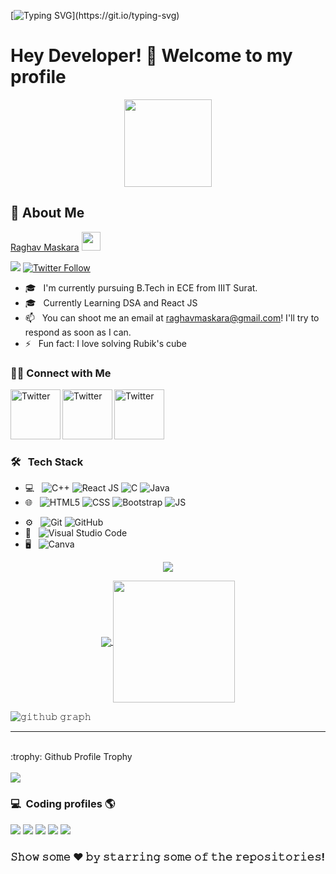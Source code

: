 

<!--
**RaghavMaskara21/RaghavMaskara21** is a ✨ _special_ ✨ repository because its `README.md` (this file) appears on your GitHub profile.

Here are some ideas to get you started:

- 🔭 I’m currently working on ...
- 🌱 I’m currently learning ...
- 👯 I’m looking to collaborate on ...
- 🤔 I’m looking for help with ...
- 💬 Ask me about ...
- 📫 How to reach me: ...

-->

[![Typing SVG](https://readme-typing-svg.herokuapp.com/?lines=Welcome+to+Raghav's+Github+Profile!)](https://git.io/typing-svg)

### <h1>Hey Developer! 👋 Welcome to my profile 
  
  <p align="center"> <img src="https://c.tenor.com/y2JXkY1pXkwAAAAC/cat-computer.gif" height="140px" width="140px"> 
   
## :wave:  About Me 



[Raghav Maskara](https://github.com/RaghavMaskara21) <img src="https://raw.githubusercontent.com/MartinHeinz/MartinHeinz/master/wave.gif" width="30px"> 

![](https://visitor-badge.laobi.icu/badge?page_id=RaghavMaskara21)
[![Twitter Follow](https://img.shields.io/twitter/follow/MaskaraRaghav?color=1DA1F2&logo=twitter&style=for-the-badge)](https://twitter.com/MaskaraRaghav)

- 🎓 &nbsp; I'm currently pursuing B.Tech in ECE from IIIT Surat.
- 🎓 &nbsp; Currently Learning DSA and React JS
- 📫 &nbsp; You can shoot me an email at raghavmaskara@gmail.com! I'll try to respond as soon as I can.
- ⚡ &nbsp; Fun fact: I love solving Rubik's cube  

<h3> 🤝🏻 Connect with Me </h3>

  <a href="https://twitter.com/MaskaraRaghav" target="_blank"><img src="https://cdn2.iconfinder.com/data/icons/social-media-2199/64/social_media_isometric_6-twitter-512.png" height="80px" width="80px" alt="Twitter" align="left"></a>
  <a href="https://www.linkedin.com/in/raghavmaskara/" target="_blank"><img src="https://cdn2.iconfinder.com/data/icons/social-media-2199/64/social_media_isometric_14-linkedin-512.png" height="80px" width="80px" alt="Twitter" align="left"></a>
  <a href="https://www.instagram.com/raghavmaskara/" target="_blank"><img src="https://cdn2.iconfinder.com/data/icons/social-media-2199/64/social_media_isometric_3-instagram-512.png" height="80px" width="80px" alt="Twitter" align="left"></a>
  
  
  
<br><br><br>

<br />

<h3> 🛠 &nbsp; Tech Stack</h3>

- 💻 &nbsp;
  ![C++](https://img.shields.io/badge/-C++-333333?style=flat&logo=C%2B%2B&logoColor=00599C)
  ![React JS](https://img.shields.io/badge/-ReactJS-333333?style=flat&logo=React)
  ![C](https://img.shields.io/badge/-C-333333?style=flag&logo=C)
  ![Java](https://img.shields.io/badge/-Java-333333?style=flag&logo=Java)
- 🌐 &nbsp;
  ![HTML5](https://img.shields.io/badge/-HTML5-333333?style=flat&logo=HTML5)
  ![CSS](https://img.shields.io/badge/-CSS-333333?style=flat&logo=CSS3&logoColor=1572B6)
  ![Bootstrap](https://img.shields.io/badge/-Bootstrap-333333?style=flat&logo=bootstrap&logoColor=563D7C)
  ![JS](https://img.shields.io/badge/-JS-333333?style=flat&logo=CSS3&logoColor=1572B6)

<!-- -  🛢 &nbsp;
  ![MySQL](https://img.shields.io/badge/-MySQL-333333?style=flat&logo=mysql)
  ![MongoDB](http://img.shields.io/badge/-MongoDB-333333?style=flat&logo=mongodb) -->
- ⚙️ &nbsp;
  ![Git](https://img.shields.io/badge/-Git-333333?style=flat&logo=git)
  ![GitHub](https://img.shields.io/badge/-GitHub-333333?style=flat&logo=github)
- 🔧 &nbsp;
  ![Visual Studio Code](https://img.shields.io/badge/-Visual%20Studio%20Code-333333?style=flat&logo=visual-studio-code&logoColor=007ACC)
- 🖥 &nbsp;
  ![Canva](https://img.shields.io/badge/-Canva-333333?style=flat&logo=canva)


<p align="center">
  <a>
<!--     <img height="150" width="150" src="https://github.com/RaghavMaskara21/RaghavMaskara21/blob/main/images/left.png"> -->
    <img align="center" src="https://github-readme-streak-stats.herokuapp.com/?user=RaghavMaskara21&theme=dark&hide_border=true"/>
<!--     <img height="150" width="150" src="https://github.com/RaghavMaskara21/RaghavMaskara21/blob/main/images/right.png"> -->
  </a>
</p>

<p align="center">
  <a href="https://github.com/RaghavMaskara21">
    <img align="center" src="https://github-readme-stats.vercel.app/api?username=RaghavMaskara21&show_icons=true&hide_border=true&title_color=94b4a4&amp&icon_color=FFFFFF&amp&text_color=FFFFFF&amp&bg_color=000000&count_private=true&include_all_commits=true"/>
  </a>
  <a href="https://github.com/RaghavMaskara21">
    <img align="center" height="195px" src="https://github-readme-stats.vercel.app/api/top-langs/?username=RaghavMaskara21&text_color=FFFFFF&bg_color=000000&title_color=94b4a4&langs_count=15&layout=compact&hide_border=true" />
  </a>
</p>

![𝚐𝚒𝚝𝚑𝚞𝚋 𝚐𝚛𝚊𝚙𝚑](https://activity-graph.herokuapp.com/graph?username=RaghavMaskara21&theme=react-dark&hide_border=true&area=true)

<div align="center">

<!-- ### Watch my contribution graph being eaten by a Snake! 🐍 -->
  
</div>

<!-- ![snake gif](https://github.com/RaghavMaskara21/RaghavMaskara21/blob/output/github-contribution-grid-snake.svg) -->

<div align="center">
  


</div>
  
  
---

<br>

<summary>:trophy: Github Profile Trophy</summary>
  <br/>
  <img src="https://github-profile-trophy.vercel.app/?username=RaghavMaskara21&theme=monokai&row=1&no-frame=true&no-bg=true/">

<br>


<h3> 💻 &nbsp;Coding profiles 🌎 </h3>



[![](https://img.shields.io/badge/Codechef-raghav_maskara-yellow)](https://www.codechef.com/users/raghav_maskara)
[![](https://img.shields.io/badge/GeeksForGeeks-raghavmaskara-purple)](https://auth.geeksforgeeks.org/user/raghavmaskara/profile)
[![](https://img.shields.io/badge/LeetCode-raghav_maskara-blue)](https://leetcode.com/raghav_maskara/)
[![](https://img.shields.io/badge/CodeForces-raghavmaskara-red)](https://codeforces.com/profile/raghavmaskara)
[![](https://img.shields.io/badge/HackerRank-raghavmaskara-red)](https://www.hackerrank.com/raghavmaskara)

[twitter]: https://twitter.com/MaskaraRaghav
[linkedin]: https://www.linkedin.com/in/raghavmaskara/
[instagram]: https://www.instagram.com/raghavmaskara/

### 𝚂𝚑𝚘𝚠 𝚜𝚘𝚖𝚎 ❤️ 𝚋𝚢 𝚜𝚝𝚊𝚛𝚛𝚒𝚗𝚐 𝚜𝚘𝚖𝚎 𝚘𝚏 𝚝𝚑𝚎 𝚛𝚎𝚙𝚘𝚜𝚒𝚝𝚘𝚛𝚒𝚎𝚜!
